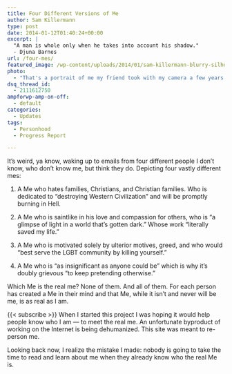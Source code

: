 ```yaml
---
title: Four Different Versions of Me
author: Sam Killermann
type: post
date: 2014-01-12T01:40:24+00:00
excerpt: |
  "A man is whole only when he takes into account his shadow."
  - Djuna Barnes
url: /four-mes/
featured_image: /wp-content/uploads/2014/01/sam-killermann-blurry-silhouette.jpg
photo:
  - "That's a portrait of me my friend took with my camera a few years ago. It's out of focus, terribly exposed, and I love it."
dsq_thread_id:
  - 2111612750
ampforwp-amp-on-off:
  - default
categories:
  - Updates
tags:
  - Personhood
  - Progress Report

---
```

It&#8217;s weird, ya know, waking up to emails from four different people I don&#8217;t know, who don&#8217;t know me, but think they do. Depicting four vastly different mes:

1. A Me who hates families, Christians, and Christian families. Who is dedicated to &#8220;destroying Western Civilization&#8221; and will be promptly burning in Hell.

2. A Me who is saintlike in his love and compassion for others, who is &#8220;a glimpse of light in a world that&#8217;s gotten dark.&#8221; Whose work &#8220;literally saved my life.&#8221;

3. A Me who is motivated solely by ulterior motives, greed, and who would &#8220;best serve the LGBT community by killing yourself.&#8221;<!--more-->

4. A Me who is &#8220;as insignificant as anyone could be&#8221; which is why it&#8217;s doubly grievous &#8220;to keep pretending otherwise.&#8221;

Which Me is the real me? None of them. And all of them. For each person has created a Me in their mind and that Me, while it isn&#8217;t and never will be me, is as real as I am.

{{< subscribe >}}
When I started this project I was hoping it would help people know who I am &#8212; to meet the real me. An unfortunate byproduct of working on the Internet is being dehumanized. This site was meant to re-person me.

Looking back now, I realize the mistake I made: nobody is going to take the time to read and learn about me when they already know who the real Me is.